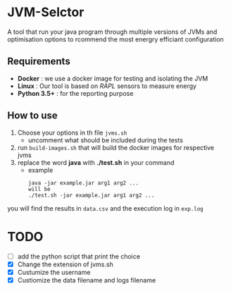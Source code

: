 # JVM-Selctor 
A tool that run your java program through multiple versions of JVMs and optimisation options to rcommend the most energry efficiant configuration 

## Requirements 
- **Docker** : we use a docker image for testing and isolating the JVM 
- **Linux** : Our tool is based on *RAPL* sensors to measure energy 
- **Python 3.5+** : for the reporting purpose 


## How to use 

1. Choose your options in th file `jvms.sh` 
    - uncomment what should be included during the tests
2. run `build-images.sh` that will build the docker images for respective jvms 
3. replace the word **java** with **./test.sh** in your command 
    - example 
        ``` 
        java -jar example.jar arg1 arg2 ...
        will be 
        ./test.sh -jar example.jar arg1 arg2 ...
        ```
you will find the results in `data.csv` and the execution log in `exp.log`

# TODO 
- [ ] add the python script that print the choice 
- [x] Change the extension of jvms.sh 
- [x] Custumize the username
- [x] Custiomize the data filename and logs filename 
